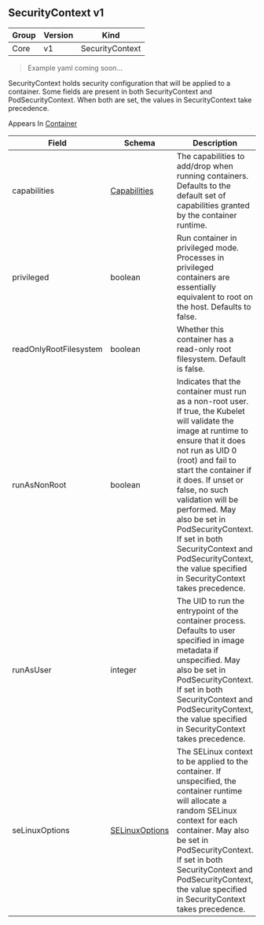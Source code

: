 ## SecurityContext v1

Group        | Version     | Kind
------------ | ---------- | -----------
Core | v1 | SecurityContext

> Example yaml coming soon...



SecurityContext holds security configuration that will be applied to a container. Some fields are present in both SecurityContext and PodSecurityContext.  When both are set, the values in SecurityContext take precedence.

<aside class="notice">
Appears In  <a href="#container-v1">Container</a> </aside>

Field        | Schema     | Description
------------ | ---------- | -----------
capabilities | [Capabilities](#capabilities-v1) | The capabilities to add/drop when running containers. Defaults to the default set of capabilities granted by the container runtime.
privileged | boolean | Run container in privileged mode. Processes in privileged containers are essentially equivalent to root on the host. Defaults to false.
readOnlyRootFilesystem | boolean | Whether this container has a read-only root filesystem. Default is false.
runAsNonRoot | boolean | Indicates that the container must run as a non-root user. If true, the Kubelet will validate the image at runtime to ensure that it does not run as UID 0 (root) and fail to start the container if it does. If unset or false, no such validation will be performed. May also be set in PodSecurityContext.  If set in both SecurityContext and PodSecurityContext, the value specified in SecurityContext takes precedence.
runAsUser | integer | The UID to run the entrypoint of the container process. Defaults to user specified in image metadata if unspecified. May also be set in PodSecurityContext.  If set in both SecurityContext and PodSecurityContext, the value specified in SecurityContext takes precedence.
seLinuxOptions | [SELinuxOptions](#selinuxoptions-v1) | The SELinux context to be applied to the container. If unspecified, the container runtime will allocate a random SELinux context for each container.  May also be set in PodSecurityContext.  If set in both SecurityContext and PodSecurityContext, the value specified in SecurityContext takes precedence.

